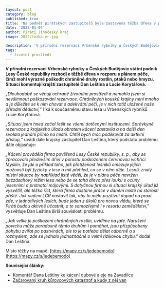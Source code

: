 ```yaml
---
layout: post
category: blog
published: true
title: 'Na podnět pirátských zastupitelů byla zastavena těžba dřeva v přírodní rezervaci Vrbenské rybníky u Českých Budějovic'
date: '2022-01-04'
author: Piráti Jihočeský kraj
image: 2022/tezba-vr.jpg

description: 'V přírodní rezervaci Vrbenské rybníky u Českých Budějovic státní podnik Lesy České republiky rozhodl o těžbě dřeva  v rozporu s plánem péče, čímž mohl výrazně poškodit chráněné druhy rostlin, ptáků nebo hmyzu. Situaci komentují krajští zastupitelé Dan Leština a Lucie Korytářová.'
tags:
  - životní prostředí
---
```

**V přírodní rezervaci Vrbenské rybníky u Českých Budějovic státní podnik Lesy České republiky rozhodl o těžbě dřeva  v rozporu s plánem péče, čímž mohl výrazně poškodit chráněné druhy rostlin, ptáků nebo hmyzu. Situaci komentují krajští zastupitelé Dan Leština a Lucie Korytářová.**

*„Dlouhodobě se věnuji ochraně životního prostředí a nemohla jsem si nevšimnout poškozování rezervace. Chráněných kousků krajiny není mnoho a je důležité se k nim chovat s adekvátní péči, je v nich totiž uložené naše přírodní dědictví,“* říká k současnému stavu lesa u Vrbenských rybníků Lucie Korytářová. 

*„Situaci jsem hned začal řešit se všemi dotčenými institucemi. Správkyně rezervace z krajského úřadu obratem kácení zastavila a na další den svolala jednání přímo na místě. Chtěl bych moc poděkovat za aktivní přístup,“* uvádí dále krajský zastupitel Dan Leština, který podstatu problému dále objasňuje:

*„Kácení prováděla firma pověřená Lesy České republiky, s. p., aby se zpracovalo především dříví v porostu poškozeném červnovou vichřicí. Myslím, že jde o příklad toho, jak přetíženost lesníků omezuje jejich možnosti být fyzicky v lese a mít přehled, co se v něm děje. Lesník znalý místní situace by například jistě věděl, že je v plánu péče navržen bezzásahový režim lesa nebo že se tahá dřevo přes louku s ocúny jesenními a prstnatci májovými. S dotyčnou firmou si situaci krajský úřad již vysvětlil, ale těžko říct, která firma dostane práce v daném místě na starosti příště. Jak vedení LČR nastavit tak, aby to mělo pozitivní dopad na praxi zde, v jednotlivých lesích, bude jeden z úkolů pro novou vládu, které se Piráti budou aktivně účastnit, a to samozřejmě i v resortu zemědělství,”* vysvětluje Dan Leština širší souvislosti problému. 

*„Jak velké je poškození chráněných rostlin, uvidíme na jaře. Narušení povrchu může paradoxně těmto druhům i pomáhat, jsou přizpůsobeny pohybu zvířat po pastvinách, ale to je potřeba dělat odborně a s rozmyslem, zde se jednalo jednoznačně o velmi rizikovou chybu,”* dodal Dan Leština.

Místo těžby na mapě: [https://mapy.cz/s/jedebemodo](https://mapy.cz/s/jedebemodo) 

**Související články:**
  - [Komentář Dana Leštiny ke kácení dubové aleje na Zavadilce](https://cb.pirati.cz/blog/2021/03/04/komentar-dana-lestiny-ke-kaceni-dubove-aleje-na-zavadilce/)
  - [Začarovaný kruh kůrovcových katastrof a kudy z něj ven](https://jihocesky.pirati.cz/tiskove-zpravy/zacarovany-kruh-kurovcovych-katastrof/) 
